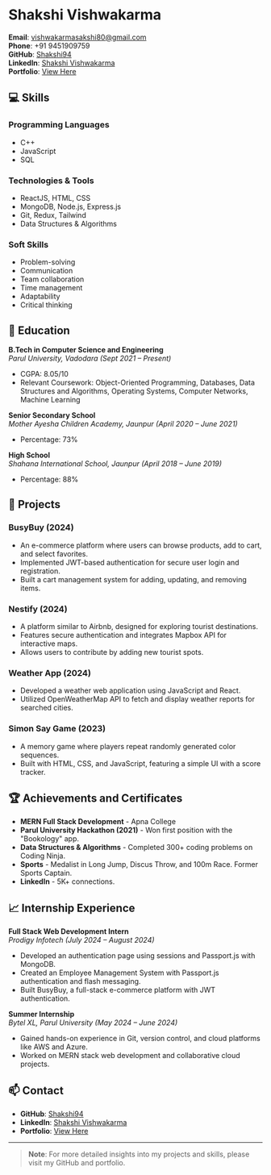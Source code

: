 # Shakshi Vishwakarma

**Email**: vishwakarmasakshi80@gmail.com  
**Phone**: +91 9451909759  
**GitHub**: [Shakshi94](https://github.com/Shakshi94)  
**LinkedIn**: [Shakshi Vishwakarma](https://linkedin.com/in/shakshi-vishwakarma-21050421b)  
**Portfolio**: [View Here](https://portfolio-shakshi-vishwakarma.netlify.app/)

## 💻 Skills

### Programming Languages
- C++
- JavaScript
- SQL

### Technologies & Tools
- ReactJS, HTML, CSS
- MongoDB, Node.js, Express.js
- Git, Redux, Tailwind
- Data Structures & Algorithms

### Soft Skills
- Problem-solving
- Communication
- Team collaboration
- Time management
- Adaptability
- Critical thinking

## 🌱 Education

**B.Tech in Computer Science and Engineering**  
*Parul University, Vadodara (Sept 2021 – Present)*  
- CGPA: 8.05/10  
- Relevant Coursework: Object-Oriented Programming, Databases, Data Structures and Algorithms, Operating Systems, Computer Networks, Machine Learning

**Senior Secondary School**  
*Mother Ayesha Children Academy, Jaunpur (April 2020 – June 2021)*  
- Percentage: 73%

**High School**  
*Shahana International School, Jaunpur (April 2018 – June 2019)*  
- Percentage: 88%

## 🌟 Projects

### BusyBuy (2024)
- An e-commerce platform where users can browse products, add to cart, and select favorites.
- Implemented JWT-based authentication for secure user login and registration.
- Built a cart management system for adding, updating, and removing items.

### Nestify (2024)
- A platform similar to Airbnb, designed for exploring tourist destinations.
- Features secure authentication and integrates Mapbox API for interactive maps.
- Allows users to contribute by adding new tourist spots.

### Weather App (2024)
- Developed a weather web application using JavaScript and React.
- Utilized OpenWeatherMap API to fetch and display weather reports for searched cities.

### Simon Say Game (2023)
- A memory game where players repeat randomly generated color sequences.
- Built with HTML, CSS, and JavaScript, featuring a simple UI with a score tracker.

## 🏆 Achievements and Certificates

- **MERN Full Stack Development** - Apna College
- **Parul University Hackathon (2021)** - Won first position with the "Bookology" app.
- **Data Structures & Algorithms** - Completed 300+ coding problems on Coding Ninja.
- **Sports** - Medalist in Long Jump, Discus Throw, and 100m Race. Former Sports Captain.
- **LinkedIn** - 5K+ connections.

## 📈 Internship Experience

**Full Stack Web Development Intern**  
*Prodigy Infotech (July 2024 – August 2024)*
- Developed an authentication page using sessions and Passport.js with MongoDB.
- Created an Employee Management System with Passport.js authentication and flash messaging.
- Built BusyBuy, a full-stack e-commerce platform with JWT authentication.

**Summer Internship**  
*Bytel XL, Parul University (May 2024 – June 2024)*
- Gained hands-on experience in Git, version control, and cloud platforms like AWS and Azure.
- Worked on MERN stack web development and collaborative cloud projects.

## 📫 Contact
- **GitHub**: [Shakshi94](https://github.com/Shakshi94)
- **LinkedIn**: [Shakshi Vishwakarma](https://linkedin.com/in/shakshi-vishwakarma-21050421b)
- **Portfolio**: [View Here](https://portfolio-shakshi-vishwakarma.netlify.app/)

---

> **Note**: For more detailed insights into my projects and skills, please visit my GitHub and portfolio.
